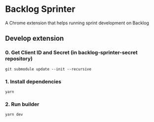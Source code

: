 # Backlog Sprinter

A Chrome extension that helps running sprint development on Backlog


## Develop extension

### 0. Get Client ID and Secret (in backlog-sprinter-secret repository)

```shell
git submodule update --init --recursive
```

### 1. Install dependencies

```
yarn
```

### 2. Run builder

```
yarn dev
```

